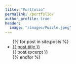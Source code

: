 ```yaml
---
title: "Portfolio"
permalink: /portfolio/
author_profile: true
header:
  image: "/images/Puzzle.jpeg"
---
```

<ul>
  {% for post in site.posts %}
    <li>
      <a href="{{ post.url }}">{{ post.title }}</a>
      <br>{{ post.excerpt }}
    </li>
  {% endfor %}
</ul>
